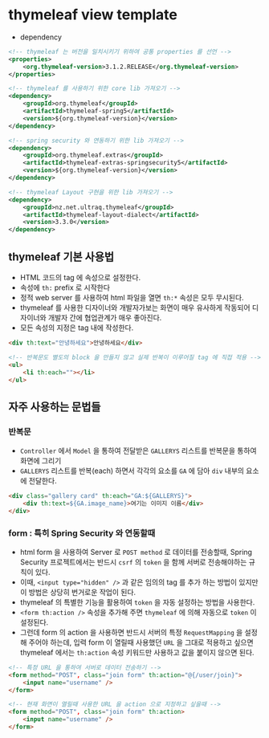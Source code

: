 # thymeleaf view template

- dependency
```xml
<!-- thymeleaf 는 버전을 일치시키기 위하여 공통 properties 를 선언 -->
<properties>
	<org.thymeleaf-version>3.1.2.RELEASE</org.thymeleaf-version>
</properties>

<!-- thymeleaf 를 사용하기 위한 core lib 가져오기 -->
<dependency>
	<groupId>org.thymeleaf</groupId>
	<artifactId>thymeleaf-spring5</artifactId>
	<version>${org.thymeleaf-version}</version>
</dependency>

<!-- spring security 와 연동하기 위한 lib 가져오기 -->
<dependency>
	<groupId>org.thymeleaf.extras</groupId>
	<artifactId>thymeleaf-extras-springsecurity5</artifactId>
	<version>${org.thymeleaf-version}</version>
</dependency>

<!-- thymeleaf Layout 구현을 위한 lib 가져오기 -->
<dependency>
	<groupId>nz.net.ultraq.thymeleaf</groupId>
	<artifactId>thymeleaf-layout-dialect</artifactId>
	<version>3.3.0</version>
</dependency>

```

## thymeleaf 기본 사용법 

- HTML 코드의 tag 에 속성으로 설정한다.
- 속성에 `th:` prefix 로 시작한다
- 정적 web server 를 사용하여 html 파일을 열면 `th:*` 속성은 모두 무시된다.
- thymeleaf 를 사용한 디자이너와 개발자가보는 화면이 매우 유사하게 작동되어 디자이너와 개발자 간에 협업관계가 매우 좋아진다.
- 모든 속성의 지정은 tag 내에 작성한다.

```HTML
<div th:text="안녕하세요">안녕하세요</div>

<!-- 반복문도 별도의 block 을 만들지 않고 실제 반복이 이루어질 tag 에 직접 적용 -->
<ul>
	<li th:each=""></li>
</ul>
```

## 자주 사용하는 문법들

### 반복문
- `Controller` 에서 `Model` 을 통하여 전달받은 `GALLERYS` 리스트를 반복문을 통하여 화면에 그리기
- `GALLERYS` 리스트를 반복(each) 하면서 각각의 요소를 `GA` 에 담아 `div` 내부의 요소에 전달한다.

```html
<div class="gallery card" th:each="GA:${GALLERYS}">
	<div th:text=${GA.image_name}>여기는 이미지 이름</div>
</div>
```

### form : 특히 Spring Security 와 연동할때

- html form 을 사용하여 Server 로 `POST method` 로 데이터를 전송할때, Spring Security 프로젝트에서는 반드시 `csrf` 의 `token` 을 함께 서버로 전송해야하는 규칙이 있다.
- 이때, `<input type="hidden" />` 과 같은 임의의 tag 를 추가 하는 방법이 있지만 이 방법은 상당히 번거로운 작업이 된다.
- thymeleaf 의 특별한 기능을 활용하여 `token` 을 자동 설정하는 방법을 사용한다.
- `<form th:action />` 속성을 추가해 주면 `thymeleaf` 에 의해 자동으로 `token` 이 설정된다.
- 그런데 form 의 action 을 사용하면 반드시 서버의 특정 `RequestMapping` 을 설정해 주어야 하는데, 입력 form 이 열릴때 사용했던 `URL` 을 그대로 적용하고 싶으면 thymeleaf 에서는 `th:action` 속성 키워드만 사용하고 값을 붙이지 않으면 된다.

```html
<!-- 특정 URL 을 통하여 서버로 데이터 전송하기 -->
<form method="POST", class="join form" th:action="@{/user/join}">
	<input name="username" />
</form>

<!-- 현재 화면이 열릴때 사용한 URL 을 action 으로 지정하고 싶을때 -->
<form method="POST", class="join form" th:action>
	<input name="username" />
</form>
```
